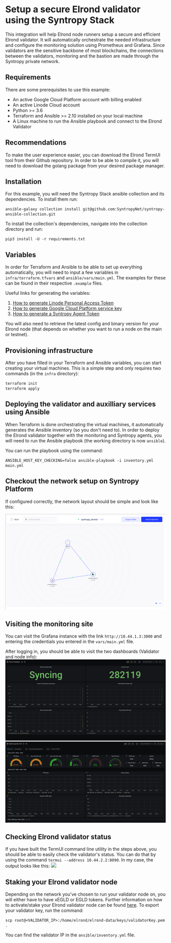 # Setup a secure Elrond validator using the Syntropy Stack

This integration will help Elrond node runners setup a secure and efficient Elrond validator.
It will automatically orchestrate the needed infrastructure and configure
the monitoring solution using Prometheus and Grafana. Since validators
are the sensitive backbone of most blockchains, the connections between
the validators, monitoring and the bastion are made through the Syntropy
private network.

## Requirements

There are some prerequisites to use this example:

* An active Google Cloud Platform account with billing enabled
* An active Linode Cloud account
* Python >= 3.6
* Terraform and Ansible >= 2.10 installed on your local machine
* A Linux machine to run the Ansible playbook and connect to the Elrond Validator

## Recommendations

To make the user experience easier, you can download the Elrond TermUI tool from their Github repository.
In order to be able to compile it, you will need to download the golang package from your desired package manager.

## Installation

For this example, you will need the Syntropy Stack ansible collection
and its dependencies. To install them run:

```
ansible-galaxy collection install git@github.com:SyntropyNet/syntropy-ansible-collection.git
```

To install the collection's dependencies, navigate into the collection directory
and run:
```
pip3 install -U -r requirements.txt
```

## Variables

In order for Terraform and Ansible to be able to set up everything automatically,
you will need to input a few variables in `infra/terraform.tfvars` and 
`ansible/vars/main.yml`. The examples for these can be found in their respective
`.example` files.

Useful links for generating the variables:

1. [How to generate Linode Personal Access Token](https://www.linode.com/docs/guides/getting-started-with-the-linode-api/)
2. [How to generate Google Cloud Platform service key](https://cloud.google.com/iam/docs/creating-managing-service-account-keys)
3. [How to generate a Syntropy Agent Token](https://docs.syntropystack.com/docs/get-your-agent-token)

You will also need to retrieve the latest config and binary version for your Elrond node (that depends on whether you want to run
a node on the main or testnet).

## Provisioning infrastructure

After you have filled in your Terraform and Ansible variables, you can start
creating your virtual machines. This is a simple step and only requires two
commands (in the `infra` directory):

```
terraform init
terraform apply
```

## Deploying the validator and auxilliary services using Ansible

When Terraform is done orchestrating the virtual machines, it automatically
generates the Ansible inventory (so you don't need to). In order to deploy
the Elrond validator together with the monitoring and Syntropy agents,
you will need to run the Ansible playbook (the working directory is now `ansible`).

You can run the playbook using the command:
```
ANSIBLE_HOST_KEY_CHECKING=false ansible-playbook -i inventory.yml main.yml
```

## Checkout the network setup on Syntropy Platform

If configured correctly, the network layout should be simple and look like this:

![](assets/syntropy_network.png)

## Visiting the monitoring site

You can visit the Grafana instance with the link `http://10.44.1.3:3000` and entering
the credentials you entered in the `vars/main.yml` file.

After logging in, you should be able to visit the two dashboards (Validator and node info):
![](assets/validator_grafana.png)
![](assets/node_grafana.png)

## Checking Elrond validator status

If you have built the TermUI command line utility in the steps above, you should be able to easily check the validator's status.
You can do that by using the command `termui --address 10.44.2.2:8090`.
In my case, the output looks like this:
![](assets/termui.png)

## Staking your Elrond validator node

Depending on the network you've chosen to run your validator node on, you will either have to have xEGLD or EGLD tokens.
Further information on how to activate/stake your Elrond validator node can be found [here](https://docs.elrond.com/validators/staking/staking-unstaking-unjailing/).
To export your validator key, run the command:

```
scp root@<VALIDATOR_IP>:/home/elrond/elrond-data/keys/validatorKey.pem .
```

You can find the validator IP in the `ansible/inventory.yml` file.
